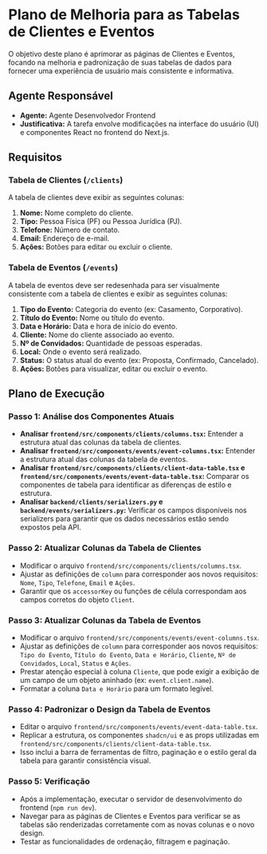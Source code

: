 # Plano de Melhoria para as Tabelas de Clientes e Eventos

O objetivo deste plano é aprimorar as páginas de Clientes e Eventos, focando na melhoria e padronização de suas tabelas de dados para fornecer uma experiência de usuário mais consistente e informativa.

## Agente Responsável

- **Agente:** Agente Desenvolvedor Frontend
- **Justificativa:** A tarefa envolve modificações na interface do usuário (UI) e componentes React no frontend do Next.js.

## Requisitos

### Tabela de Clientes (`/clients`)

A tabela de clientes deve exibir as seguintes colunas:
1.  **Nome:** Nome completo do cliente.
2.  **Tipo:** Pessoa Física (PF) ou Pessoa Jurídica (PJ).
3.  **Telefone:** Número de contato.
4.  **Email:** Endereço de e-mail.
5.  **Ações:** Botões para editar ou excluir o cliente.

### Tabela de Eventos (`/events`)

A tabela de eventos deve ser redesenhada para ser visualmente consistente com a tabela de clientes e exibir as seguintes colunas:
1.  **Tipo do Evento:** Categoria do evento (ex: Casamento, Corporativo).
2.  **Título do Evento:** Nome ou título do evento.
3.  **Data e Horário:** Data e hora de início do evento.
4.  **Cliente:** Nome do cliente associado ao evento.
5.  **Nº de Convidados:** Quantidade de pessoas esperadas.
6.  **Local:** Onde o evento será realizado.
7.  **Status:** O status atual do evento (ex: Proposta, Confirmado, Cancelado).
8.  **Ações:** Botões para visualizar, editar ou excluir o evento.

## Plano de Execução

### Passo 1: Análise dos Componentes Atuais

- **Analisar `frontend/src/components/clients/columns.tsx`:** Entender a estrutura atual das colunas da tabela de clientes.
- **Analisar `frontend/src/components/events/event-columns.tsx`:** Entender a estrutura atual das colunas da tabela de eventos.
- **Analisar `frontend/src/components/clients/client-data-table.tsx` e `frontend/src/components/events/event-data-table.tsx`:** Comparar os componentes de tabela para identificar as diferenças de estilo e estrutura.
- **Analisar `backend/clients/serializers.py` e `backend/events/serializers.py`:** Verificar os campos disponíveis nos serializers para garantir que os dados necessários estão sendo expostos pela API.

### Passo 2: Atualizar Colunas da Tabela de Clientes

- Modificar o arquivo `frontend/src/components/clients/columns.tsx`.
- Ajustar as definições de `column` para corresponder aos novos requisitos: `Nome`, `Tipo`, `Telefone`, `Email` e `Ações`.
- Garantir que os `accessorKey` ou funções de célula correspondam aos campos corretos do objeto `Client`.

### Passo 3: Atualizar Colunas da Tabela de Eventos

- Modificar o arquivo `frontend/src/components/events/event-columns.tsx`.
- Ajustar as definições de `column` para corresponder aos novos requisitos: `Tipo do Evento`, `Título do Evento`, `Data e Horário`, `Cliente`, `Nº de Convidados`, `Local`, `Status` e `Ações`.
- Prestar atenção especial à coluna `Cliente`, que pode exigir a exibição de um campo de um objeto aninhado (ex: `event.client.name`).
- Formatar a coluna `Data e Horário` para um formato legível.

### Passo 4: Padronizar o Design da Tabela de Eventos

- Editar o arquivo `frontend/src/components/events/event-data-table.tsx`.
- Replicar a estrutura, os componentes `shadcn/ui` e as props utilizadas em `frontend/src/components/clients/client-data-table.tsx`.
- Isso inclui a barra de ferramentas de filtro, paginação e o estilo geral da tabela para garantir consistência visual.

### Passo 5: Verificação

- Após a implementação, executar o servidor de desenvolvimento do frontend (`npm run dev`).
- Navegar para as páginas de Clientes e Eventos para verificar se as tabelas são renderizadas corretamente com as novas colunas e o novo design.
- Testar as funcionalidades de ordenação, filtragem e paginação.